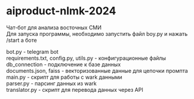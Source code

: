 # aiproduct-nlmk-2024
Чат-бот для анализа восточных СМИ<br>
Для запуска программы, необходимо запустить файл boy.py и нажать /start а боте

bot.py - telegram bot<br>
requirements.txt, config.py, utils.py - конфигурационные файлы<br>
db_connection - подключение к базе данных<br>
documents.json, faiss - векторизованные данные для цепочки промпта<br>
main.py - скрипт для работы с wark данными<br>
parser.py - парсинг данных из wark<br>
translator.py - скрипт для перевода данных через API<br>
